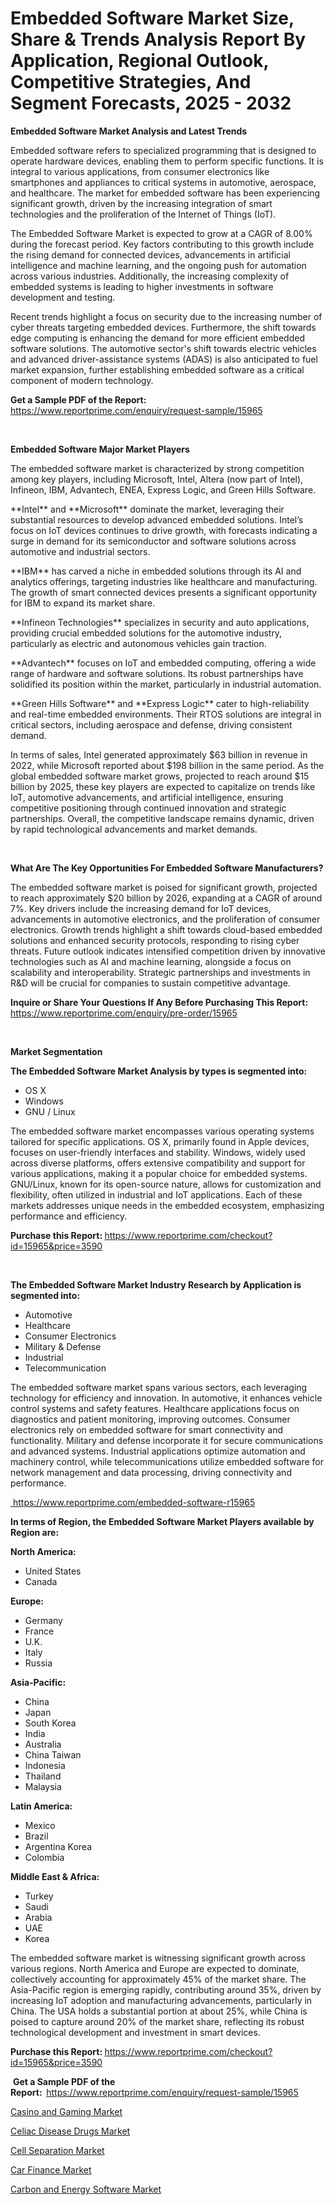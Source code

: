 <p><h1>Embedded Software Market Size, Share & Trends Analysis Report By Application, Regional Outlook, Competitive Strategies, And Segment Forecasts, 2025 - 2032</h1></p><p><strong>Embedded Software Market Analysis and Latest Trends</strong></p>
<p><p>Embedded software refers to specialized programming that is designed to operate hardware devices, enabling them to perform specific functions. It is integral to various applications, from consumer electronics like smartphones and appliances to critical systems in automotive, aerospace, and healthcare. The market for embedded software has been experiencing significant growth, driven by the increasing integration of smart technologies and the proliferation of the Internet of Things (IoT). </p><p>The Embedded Software Market is expected to grow at a CAGR of 8.00% during the forecast period. Key factors contributing to this growth include the rising demand for connected devices, advancements in artificial intelligence and machine learning, and the ongoing push for automation across various industries. Additionally, the increasing complexity of embedded systems is leading to higher investments in software development and testing.</p><p>Recent trends highlight a focus on security due to the increasing number of cyber threats targeting embedded devices. Furthermore, the shift towards edge computing is enhancing the demand for more efficient embedded software solutions. The automotive sector's shift towards electric vehicles and advanced driver-assistance systems (ADAS) is also anticipated to fuel market expansion, further establishing embedded software as a critical component of modern technology.</p></p>
<p><strong>Get a Sample PDF of the Report:&nbsp;</strong> <a href="https://www.reportprime.com/enquiry/request-sample/15965?utm_campaign=1167&utm_medium=2&utm_source=Github&utm_content=ia&utm_term=20032025&utm_id=embedded-software">https://www.reportprime.com/enquiry/request-sample/15965</a></p>
<p>&nbsp;</p>
<p><strong>Embedded Software Major Market Players</strong></p>
<p><p>The embedded software market is characterized by strong competition among key players, including Microsoft, Intel, Altera (now part of Intel), Infineon, IBM, Advantech, ENEA, Express Logic, and Green Hills Software. </p><p>**Intel** and **Microsoft** dominate the market, leveraging their substantial resources to develop advanced embedded solutions. Intel’s focus on IoT devices continues to drive growth, with forecasts indicating a surge in demand for its semiconductor and software solutions across automotive and industrial sectors. </p><p>**IBM** has carved a niche in embedded solutions through its AI and analytics offerings, targeting industries like healthcare and manufacturing. The growth of smart connected devices presents a significant opportunity for IBM to expand its market share.</p><p>**Infineon Technologies** specializes in security and auto applications, providing crucial embedded solutions for the automotive industry, particularly as electric and autonomous vehicles gain traction. </p><p>**Advantech** focuses on IoT and embedded computing, offering a wide range of hardware and software solutions. Its robust partnerships have solidified its position within the market, particularly in industrial automation.</p><p>**Green Hills Software** and **Express Logic** cater to high-reliability and real-time embedded environments. Their RTOS solutions are integral in critical sectors, including aerospace and defense, driving consistent demand.</p><p>In terms of sales, Intel generated approximately $63 billion in revenue in 2022, while Microsoft reported about $198 billion in the same period. As the global embedded software market grows, projected to reach around $15 billion by 2025, these key players are expected to capitalize on trends like IoT, automotive advancements, and artificial intelligence, ensuring competitive positioning through continued innovation and strategic partnerships. Overall, the competitive landscape remains dynamic, driven by rapid technological advancements and market demands.</p></p>
<p>&nbsp;</p>
<p><strong>What Are The Key Opportunities For Embedded Software Manufacturers?</strong></p>
<p><p>The embedded software market is poised for significant growth, projected to reach approximately $20 billion by 2026, expanding at a CAGR of around 7%. Key drivers include the increasing demand for IoT devices, advancements in automotive electronics, and the proliferation of consumer electronics. Growth trends highlight a shift towards cloud-based embedded solutions and enhanced security protocols, responding to rising cyber threats. Future outlook indicates intensified competition driven by innovative technologies such as AI and machine learning, alongside a focus on scalability and interoperability. Strategic partnerships and investments in R&D will be crucial for companies to sustain competitive advantage.</p></p>
<p><strong>Inquire or Share Your Questions If Any Before Purchasing This Report:</strong> <a href="https://www.reportprime.com/enquiry/pre-order/15965?utm_campaign=1167&utm_medium=2&utm_source=Github&utm_content=ia&utm_term=20032025&utm_id=embedded-software">https://www.reportprime.com/enquiry/pre-order/15965</a></p>
<p>&nbsp;</p>
<p><strong>Market Segmentation</strong></p>
<p><strong>The Embedded Software Market Analysis by types is segmented into:</strong></p>
<p><ul><li>OS X</li><li>Windows</li><li>GNU / Linux</li></ul></p>
<p><p>The embedded software market encompasses various operating systems tailored for specific applications. OS X, primarily found in Apple devices, focuses on user-friendly interfaces and stability. Windows, widely used across diverse platforms, offers extensive compatibility and support for various applications, making it a popular choice for embedded systems. GNU/Linux, known for its open-source nature, allows for customization and flexibility, often utilized in industrial and IoT applications. Each of these markets addresses unique needs in the embedded ecosystem, emphasizing performance and efficiency.</p></p>
<p><strong>Purchase this Report:&nbsp;</strong><a href="https://www.reportprime.com/checkout?id=15965&price=3590&utm_campaign=1167&utm_medium=2&utm_source=Github&utm_content=ia&utm_term=20032025&utm_id=embedded-software">https://www.reportprime.com/checkout?id=15965&price=3590</a></p>
<p>&nbsp;</p>
<p><strong>The Embedded Software Market Industry Research by Application is segmented into:</strong></p>
<p><ul><li>Automotive</li><li>Healthcare</li><li>Consumer Electronics</li><li>Military & Defense</li><li>Industrial</li><li>Telecommunication</li></ul></p>
<p><p>The embedded software market spans various sectors, each leveraging technology for efficiency and innovation. In automotive, it enhances vehicle control systems and safety features. Healthcare applications focus on diagnostics and patient monitoring, improving outcomes. Consumer electronics rely on embedded software for smart connectivity and functionality. Military and defense incorporate it for secure communications and advanced systems. Industrial applications optimize automation and machinery control, while telecommunications utilize embedded software for network management and data processing, driving connectivity and performance.</p></p>
<p><a href="https://www.reportprime.com/embedded-software-r15965?utm_campaign=1167&utm_medium=2&utm_source=Github&utm_content=ia&utm_term=20032025&utm_id=embedded-software">&nbsp;https://www.reportprime.com/embedded-software-r15965</a></p>
<p><strong>In terms of Region, the Embedded Software Market Players available by Region are:</strong></p>
<p>
    <p> <strong> North America: </strong>
        <ul>
            <li>United States</li>
            <li>Canada</li>
        </ul>
        </p> 
    <p> <strong> Europe: </strong>
        <ul>
            <li>Germany</li>
            <li>France</li>
            <li>U.K.</li>
            <li>Italy</li>
            <li>Russia</li>
        </ul>
        </p> 
    <p> <strong> Asia-Pacific: </strong>
        <ul>
            <li>China</li>
            <li>Japan</li>
            <li>South Korea</li>
            <li>India</li>
            <li>Australia</li>
            <li>China Taiwan</li>
            <li>Indonesia</li>
            <li>Thailand</li>
            <li>Malaysia</li>
        </ul>
        </p> 
    <p> <strong> Latin America: </strong>
        <ul>
            <li>Mexico</li>
            <li>Brazil</li>
            <li>Argentina Korea</li>
            <li>Colombia</li>
        </ul>
        </p> 
    <p> <strong> Middle East & Africa: </strong>
        <ul>
            <li>Turkey</li>
            <li>Saudi</li>
            <li>Arabia</li>
            <li>UAE</li>
            <li>Korea</li>
        </ul>
    </p>
    </p>
<p><p>The embedded software market is witnessing significant growth across various regions. North America and Europe are expected to dominate, collectively accounting for approximately 45% of the market share. The Asia-Pacific region is emerging rapidly, contributing around 35%, driven by increasing IoT adoption and manufacturing advancements, particularly in China. The USA holds a substantial portion at about 25%, while China is poised to capture around 20% of the market share, reflecting its robust technological development and investment in smart devices.</p></p>
<p><strong>Purchase this Report: </strong><a href="https://www.reportprime.com/checkout?id=15965&price=3590&utm_campaign=1167&utm_medium=2&utm_source=Github&utm_content=ia&utm_term=20032025&utm_id=embedded-software">https://www.reportprime.com/checkout?id=15965&price=3590</a></p>
<p>&nbsp;<strong>Get a Sample PDF of the Report:&nbsp;&nbsp;</strong><a href="https://www.reportprime.com/enquiry/request-sample/15965?utm_campaign=1167&utm_medium=2&utm_source=Github&utm_content=ia&utm_term=20032025&utm_id=embedded-software">https://www.reportprime.com/enquiry/request-sample/15965</a></p>
<p><strong></strong></p>
<p><p><a href="https://github.com/aarajlyre/Market-Research-Report-List-1/blob/main/casino-and-gaming-market.md?utm_campaign=1167&utm_medium=2&utm_source=Github&utm_content=ia&utm_term=20032025&utm_id=embedded-software">Casino and Gaming Market</a></p><p><a href="https://github.com/raaschadonle/Market-Research-Report-List-1/blob/main/celiac-disease-drugs-market.md?utm_campaign=1167&utm_medium=2&utm_source=Github&utm_content=ia&utm_term=20032025&utm_id=embedded-software">Celiac Disease Drugs Market</a></p><p><a href="https://github.com/palenjeppecd/Market-Research-Report-List-1/blob/main/cell-separation-market.md?utm_campaign=1167&utm_medium=2&utm_source=Github&utm_content=ia&utm_term=20032025&utm_id=embedded-software">Cell Separation Market</a></p><p><a href="https://github.com/ritooesiaba/Market-Research-Report-List-1/blob/main/car-finance-market.md?utm_campaign=1167&utm_medium=2&utm_source=Github&utm_content=ia&utm_term=20032025&utm_id=embedded-software">Car Finance Market</a></p><p><a href="https://github.com/sawrovpipolo/Market-Research-Report-List-1/blob/main/carbon-and-energy-software-market.md?utm_campaign=1167&utm_medium=2&utm_source=Github&utm_content=ia&utm_term=20032025&utm_id=embedded-software">Carbon and Energy Software Market</a></p></p>